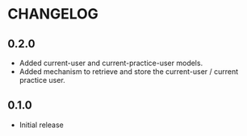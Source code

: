 # CHANGELOG

## 0.2.0
* Added current-user and current-practice-user models.
* Added mechanism to retrieve and store the current-user / current practice
user.


## 0.1.0

* Initial release
